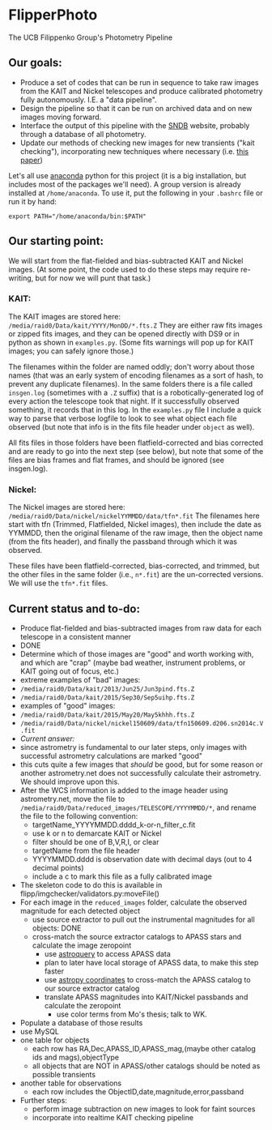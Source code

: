# FlipperPhoto
The UCB Filippenko Group's Photometry Pipeline


## Our goals:

 - Produce a set of codes that can be run in sequence to take
   raw images from the KAIT and Nickel telescopes and produce
   calibrated photometry fully autonomously.  I.E. a "data pipeline".
  - Design the pipeline so that it can be run on archived data and on new
    images moving forward.
 - Interface the output of this pipeline with the [SNDB](http://heracles.astro.berkeley.edu/sndb/) website, probably through a database of all photometry.
 - Update our methods of checking new images for new transients ("kait checking"),
   incorporating new techniques where necessary (i.e. [this paper](http://adsabs.harvard.edu/cgi-bin/nph-data_query?bibcode=2016arXiv160102655Z&db_key=PRE&link_type=ABSTRACT&high=5370fb403432352))

Let's all use [anaconda](https://www.continuum.io/downloads) python for this project (it is a big installation, but includes most of the packages we'll need).  A group version is already installed at ``/home/anaconda``.  To use it, put the following in your ``.bashrc`` file or run it by hand:

    export PATH="/home/anaconda/bin:$PATH"



## Our starting point:

We will start from the flat-fielded and bias-subtracted KAIT and Nickel images. (At some point, the code used to do these steps may require re-writing, but for now we will punt that task.)


### KAIT:

The KAIT images are stored here: ``/media/raid0/Data/kait/YYYY/MonDD/*.fts.Z``
They are either raw fits images or zipped fits images, and they can be opened directly with DS9 or in python as shown in ``examples.py``.  (Some fits warnings will pop up for KAIT images; you can safely ignore those.)

The filenames within the folder are named oddly; don't worry about those names (that was an early system of encoding filenames as a sort of hash, to prevent any duplicate filenames).  In the same folders there is a file called ``insgen.log`` (sometimes with a ``.Z`` suffix) that is a robotically-generated log of every action the telescope took that night.  If it successfully observed something, it records that in this log.  In the ``examples.py`` file I include a quick way to parse that verbose logfile to look to see what object each file observed (but note that info is in the fits file header under ``object`` as well).

All fits files in those folders have been flatfield-corrected and bias corrected and are ready to go into the next step (see below), but note that some of the files are bias frames and flat frames, and should be ignored (see insgen.log).


### Nickel:

The Nickel images are stored here: ``/media/raid0/Data/nickel/nickelYYMMDD/data/tfn*.fit``
The filenames here start with tfn (Trimmed, Flatfielded, Nickel images), then include the date as YYMMDD, then the original filename of the raw image, then the object name (from the fits header), and finally the passband through which it was observed.

These files have been flatfield-corrected, bias-corrected, and trimmed, but the other files in the same folder (i.e., ``n*.fit``) are the un-corrected versions.  We will use the ``tfn*.fit`` files.


## Current status and to-do:

 - Produce flat-fielded and bias-subtracted images from raw data for each telescope in a consistent manner
  - DONE
 - Determine which of those images are "good" and worth working with, and which are "crap" (maybe bad weather, instrument problems, or KAIT going out of focus, etc.)
  - extreme examples of "bad" images:
   - ``/media/raid0/Data/kait/2013/Jun25/Jun3pind.fts.Z``
   - ``/media/raid0/Data/kait/2015/Sep30/Sep5uihp.fts.Z``
  - examples of "good" images:
   - ``/media/raid0/Data/kait/2015/May20/May5khhh.fts.Z``
   - ``/media/raid0/Data/nickel/nickel150609/data/tfn150609.d206.sn2014c.V.fit``
 - *Current answer:*
  - since astrometry is fundamental to our later steps, only images with successful
    astrometry calculations are marked "good"
  - this cuts quite a few images that *should* be good, but for some reason or another
    astrometry.net does not successfully calculate their astrometry.  We should
    improve upon this.
 - After the WCS information is added to the image header using astrometry.net, move the file to ``/media/raid0/Data/reduced_images/TELESCOPE/YYYYMMDD/*``, and rename the file to the following convention:
   - targetName\_YYYYMMDD.dddd\_k-or-n\_filter\_c.fit
    - use k or n to demarcate KAIT or Nickel
    - filter should be one of B,V,R,I, or clear
    - targetName from the file header
    - YYYYMMDD.dddd is observation date with decimal days (out to 4 decimal points)
    - include a c to mark this file as a fully calibrated image
  - The skeleton code to do this is available in flipp/imgchecker/validators.py:moveFile()
 - For each image in the `reduced_images` folder, calculate the observed magnitude for each detected object
   - use source extractor to pull out the instrumental magnitudes for all objects: DONE
   - cross-match the source extractor catalogs to APASS stars and calculate the image zeropoint
     - use [astroquery](http://www.astropy.org/astroquery/) to access APASS data
     - plan to later have local storage of APASS data, to make this step faster
     - use [astropy coordinates](http://astropy.readthedocs.io/en/latest/coordinates/) to cross-match the APASS catalog to our source extractor catalog
     - translate APASS magnitudes into KAIT/Nickel passbands and calculate the zeropoint
       - use color terms from Mo's thesis; talk to WK.
 - Populate a database of those results
  - use MySQL
  - one table for objects
    - each row has RA,Dec,APASS\_ID,APASS\_mag,(maybe other catalog ids and mags),objectType
    - all objects that are NOT in APASS/other catalogs should be noted as possible transients
  - another table for observations
    - each row includes the ObjectID,date,magnitude,error,passband
 - Further steps:
   - perform image subtraction on new images to look for faint sources
   - incorporate into realtime KAIT checking pipeline
